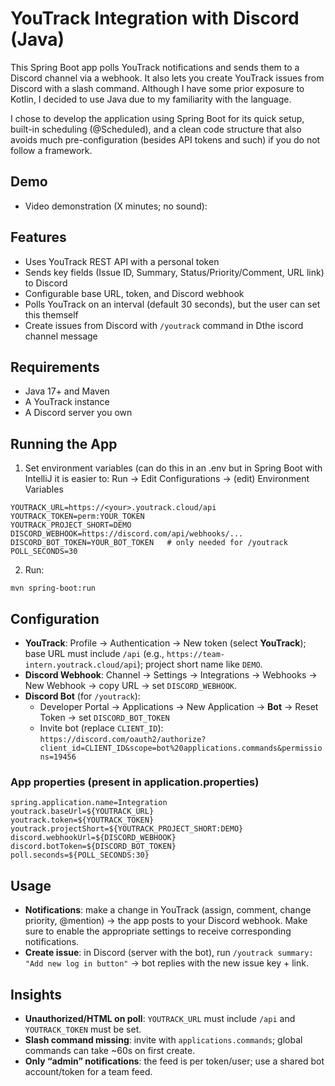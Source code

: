# YouTrack Integration with Discord (Java)

This Spring Boot app polls YouTrack notifications and sends them to a Discord channel via a webhook. It also lets you create YouTrack issues from Discord with a slash command. Although I have some prior exposure to Kotlin, I decided to use Java due to my familiarity with the language.

I chose to develop the application using Spring Boot for its quick setup, built-in scheduling (@Scheduled), and a clean code structure that also avoids much pre-configuration (besides API tokens and such) if you do not follow a framework.

## Demo
- Video demonstration (X minutes; no sound): 

## Features
- Uses YouTrack REST API with a personal token
- Sends key fields (Issue ID, Summary, Status/Priority/Comment, URL link) to Discord
- Configurable base URL, token, and Discord webhook
- Polls YouTrack on an interval (default 30 seconds), but the user can set this themself
- Create issues from Discord with `/youtrack` command in Dthe iscord channel message

## Requirements
- Java 17+ and Maven
- A YouTrack instance
- A Discord server you own

## Running the App
1. Set environment variables (can do this in an .env but in Spring Boot with IntelliJ it is easier to:
   Run → Edit Configurations → (edit) Environment Variables
```
YOUTRACK_URL=https://<your>.youtrack.cloud/api
YOUTRACK_TOKEN=perm:YOUR_TOKEN
YOUTRACK_PROJECT_SHORT=DEMO
DISCORD_WEBHOOK=https://discord.com/api/webhooks/...
DISCORD_BOT_TOKEN=YOUR_BOT_TOKEN   # only needed for /youtrack
POLL_SECONDS=30
```
2. Run:
```
mvn spring-boot:run
```

## Configuration
- **YouTrack**: Profile → Authentication → New token (select **YouTrack**); base URL must include `/api` (e.g., `https://team-intern.youtrack.cloud/api`); project short name like `DEMO`.
- **Discord Webhook**: Channel → Settings → Integrations → Webhooks → New Webhook → copy URL → set `DISCORD_WEBHOOK`.
- **Discord Bot** (for `/youtrack`):
  - Developer Portal → Applications → New Application → **Bot** → Reset Token → set `DISCORD_BOT_TOKEN`
  - Invite bot (replace `CLIENT_ID`):
    `https://discord.com/oauth2/authorize?client_id=CLIENT_ID&scope=bot%20applications.commands&permissions=19456`

### App properties (present in application.properties)
```
spring.application.name=Integration
youtrack.baseUrl=${YOUTRACK_URL}
youtrack.token=${YOUTRACK_TOKEN}
youtrack.projectShort=${YOUTRACK_PROJECT_SHORT:DEMO}
discord.webhookUrl=${DISCORD_WEBHOOK}
discord.botToken=${DISCORD_BOT_TOKEN}
poll.seconds=${POLL_SECONDS:30}
```

## Usage
- **Notifications**: make a change in YouTrack (assign, comment, change priority, @mention) → the app posts to your Discord webhook. Make sure to enable the appropriate settings to receive corresponding notifications.
- **Create issue**: in Discord (server with the bot), run `/youtrack summary: "Add new log in button"` → bot replies with the new issue key + link.

## Insights
- **Unauthorized/HTML on poll**: `YOUTRACK_URL` must include `/api` and `YOUTRACK_TOKEN` must be set.
- **Slash command missing**: invite with `applications.commands`; global commands can take ~60s on first create.
- **Only “admin” notifications**: the feed is per token/user; use a shared bot account/token for a team feed.

